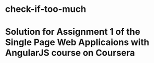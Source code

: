 # check-if-too-much

# Solution for Assignment 1 of the Single Page Web Applicaions with AngularJS course on Coursera
